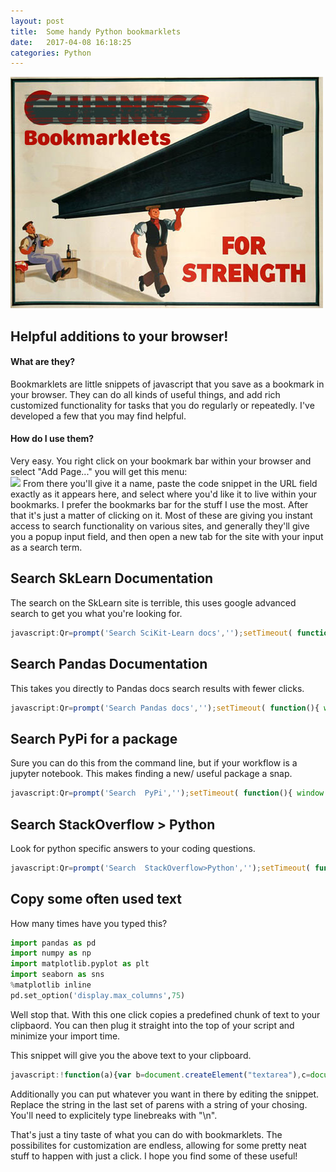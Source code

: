 ```yaml
---
layout: post
title:  Some handy Python bookmarklets
date:   2017-04-08 16:18:25
categories: Python
---
```


![](/images/bookmarklets.jpg)  

## Helpful additions to your browser!  

#### What are they?

Bookmarklets are little snippets of javascript that you save as a bookmark in your browser.  They can do all kinds of useful things, and add rich customized functionality for tasks that you do regularly or repeatedly.  I've developed a few that you may find helpful.

#### How do I use them?  
Very easy.  You right click on your bookmark bar within your browser and select "Add Page..."  you will get this menu:  
![](/images/bmarkletmenu.png)
From there you'll give it a name, paste the code snippet in the URL field exactly as it appears here, and select where you'd like it to live within your bookmarks.  I prefer the bookmarks bar for the stuff I use the most.  After that it's just a matter of clicking on it.  Most of these are giving you instant access to search functionality on various sites, and generally they'll give you a popup input field, and then open a new tab for the site with your input as a search term.  


## Search SkLearn Documentation  
The search on the SkLearn site is terrible,  this uses google advanced search to get you what you're looking for.   

``` Javascript
javascript:Qr=prompt('Search SciKit-Learn docs','');setTimeout( function(){ window.open('https://www.google.com/search?hl=en&as_q='+escape(Qr)+'&as_epq=&as_oq=&as_eq=&as_nlo=&as_nhi=&lr=&cr=&as_qdr=all&as_sitesearch=http%3A%2F%2Fscikit-learn.org%2F&as_occt=any&safe=images&as_filetype=&as_rights='+'') }, 10);
```  

## Search Pandas Documentation  
This takes you directly to Pandas docs search results with fewer clicks. 

``` Javascript
javascript:Qr=prompt('Search Pandas docs','');setTimeout( function(){ window.open('http://pandas.pydata.org/pandas-docs/stable/search.html?q='+escape(Qr)+'&check_keywords=yes&area=default'+'') }, 10);
```  

## Search PyPi for a package  
Sure you can do this from the command line,  but if your workflow is a jupyter notebook.  This makes finding a new/ useful package a snap.  

``` Javascript
javascript:Qr=prompt('Search  PyPi','');setTimeout( function(){ window.open('https://pypi.python.org/pypi?%3Aaction=search&term='+escape(Qr)+'&submit=search'+'') }, 10);
```  

## Search StackOverflow > Python  
Look for python specific answers to your coding questions.  

``` Javascript
javascript:Qr=prompt('Search  StackOverflow>Python','');setTimeout( function(){ window.open('http://stackoverflow.com/search?q=%5Bpython%5D'+escape(Qr)+'&submit=search'+'') }, 10);
```  

## Copy some often used text  
How many times have you typed this?  

``` python
import pandas as pd  
import numpy as np  
import matplotlib.pyplot as plt  
import seaborn as sns  
%matplotlib inline  
pd.set_option('display.max_columns',75)
```  
Well stop that.  With this one click copies a predefined chunk of text to your clipbaord.  You can then plug it straight into the top of your script and minimize your import time.  

This snippet will give you the above text to your clipboard.  

``` Javascript
javascript:!function(a){var b=document.createElement("textarea"),c=document.getSelection();b.textContent=a,document.body.appendChild(b),c.removeAllRanges(),b.select(),document.execCommand("copy"),c.removeAllRanges(),document.body.removeChild(b)}("import pandas as pd \nimport numpy as np \nimport matplotlib.pyplot as plt \nimport seaborn as sns \n%matplotlib inline\npd.set_option('display.max_columns',75)");
```  

Additionally you can put whatever you want in there by editing the snippet.  Replace the string in the last set of parens with a string of your chosing.  You'll need to explicitely type linebreaks with "\n".  

That's just a tiny taste of what you can do with bookmarklets.  The possibilites for customization are endless, allowing for some pretty neat stuff to happen with just a click.  I hope you find some of these useful!  



